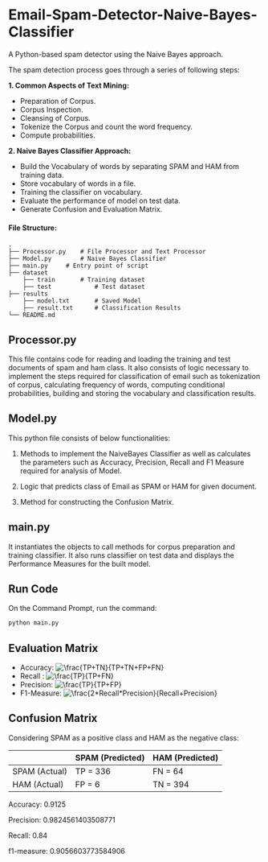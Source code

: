 # Email-Spam-Detector-Naive-Bayes-Classifier

A Python-based spam detector using the Naive Bayes approach.

The spam detection process goes through a series of following steps:

**1. Common Aspects of Text Mining:**
  * Preparation of Corpus.
  * Corpus Inspection.
  * Cleansing of Corpus.
  * Tokenize the Corpus and count the word frequency.
  * Compute probabilities.

**2. Naive Bayes Classifier Approach:**
  * Build the Vocabulary of words by separating SPAM and HAM from training data.
  * Store vocabulary of words in a file.
  * Training the classifier on vocabulary.
  * Evaluate the performance of model on test data.
  * Generate Confusion and Evaluation Matrix.

#### File Structure:
	.
	├── Processor.py	# File Processor and Text Processor
	├── Model.py		# Naive Bayes Classifier
	├── main.py		# Entry point of script
	├── dataset
		├── train		# Training dataset
		├── test	        # Test dataset
  	├── results      		
		├── model.txt		# Saved Model
		├── result.txt  	# Classification Results
	└── README.md
  
## Processor.py
This file contains code for reading and loading the training and test documents of spam and ham class. It also consists of logic necessary to implement the steps required for classification of email such as tokenization of corpus, calculating frequency of words, computing conditional probabilities, building and storing the vocabulary and classification results.
 
## Model.py
This python file consists of below functionalities:

1. Methods to implement the NaiveBayes Classifier as well as calculates the parameters such as Accuracy, Precision, Recall and F1 Measure required for analysis of Model. 

2. Logic that predicts class of Email as SPAM or HAM for given document.

3. Method for constructing the Confusion Matrix.

## main.py
It instantiates the objects to call methods for corpus preparation and training classifier. It also runs classifier on test data and displays the Performance Measures for the built model.

## Run Code
On the Command Prompt, run the command:

```python
python main.py
```

## Evaluation Matrix
* Accuracy: <img src="https://latex.codecogs.com/svg.latex?\frac{TP&plus;TN}{TP&plus;TN&plus;FP&plus;FN}" title="\frac{TP+TN}{TP+TN+FP+FN}" />
* Recall : <img src="https://latex.codecogs.com/svg.latex?\frac{TP}{TP&plus;FN}" title="\frac{TP}{TP+FN}" />
* Precision: <img src="https://latex.codecogs.com/svg.latex?\frac{TP}{TP&plus;FP}" title="\frac{TP}{TP+FP}" />
* F1-Measure: <img src="https://latex.codecogs.com/svg.latex?\frac{2*Recall*Precision}{Recall&plus;Precision}" title="\frac{2*Recall*Precision}{Recall+Precision}" />
## Confusion Matrix

Considering SPAM as a positive class and HAM as the negative class:

|                  | SPAM (Predicted)   | HAM (Predicted)   |
|------------------|--------------------|-------------------|
| SPAM (Actual)    |       TP = 336     |       FN = 64     |
| HAM (Actual)     |       FP =   6     |       TN = 394    |

Accuracy:  0.9125

Precision: 0.9824561403508771

Recall:    0.84

f1-measure: 0.9056603773584906
